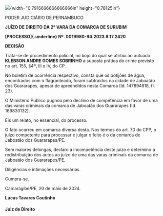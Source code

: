 ![](media/image1.png){width="0.7916666666666666in" height="0.78125in"}

PODER JUDICIÁRIO DE PERNAMBUCO

**JUÍZO DE DIREITO DA 2ª VARA DA COMARCA DE SURUBIM**

**[PROCESSO]{.underline} Nº. 0019980-94.2023.8.17.2420**

**DECISÃO**

Trata-se de procedimento policial, no bojo do qual se atribui ao autuado
**KLEBSON ANDRE GOMES SOBRINHO** a suposta prática do crime previsto no
art. 155, §4º, III e IV, do CP.

No boletim de ocorrência respectivo, consta que os botijões de água,
encontrados com o flagranteado, foram subtraídos na cidade de Jaboatão
dos Guararapes, apesar de apreendidos nesta Comarca (Id. 147894618, fl.
23).

O Ministério Público pugnou pelo declínio de competência em favor de uma
das varas criminais da comarca de Jaboatão dos Guararapes (Id.
169830132).

Eis um relato, no essencial, do processo.

O fato ocorreu em comarca diversa desta. Nos termos do art. 70 do CPP, o
juízo competente para processar e julgar o feito é o da comarca de
Jaboatão dos Guararapes/PE.

Sem maiores delongas, declaro a incompetência deste juízo e determino a
redistribuição dos autos ao juízo de uma das varas criminais da comarca
de Jaboatão dos Guararapes/PE.

Diligências e intimações necessárias.

Cumpra-se.

Camaragibe/PE, 20 de maio de 2024.

**Lucas Tavares Coutinho**

#### Juiz de Direito
